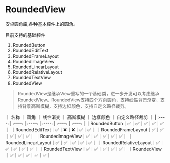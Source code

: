# RoundedView
安卓圆角库,各种基本控件上的圆角。

目前支持的基础控件
 1. RoundedButton
 2. RoundedEditText
 3. RoundedFrameLayout
 4. RoundedImageView
 5. RoundedLinearLayout
 6. RoundedRelativeLayout
 7. RoundedTextView
 8. RoundedView
 
 > RoundedView是继承View重写的一个基础类，进一步开发可以考虑继承RoundedView。RoundedView支持四个方向圆角，支持线性背景渐变，支持背景高斯模糊，支持边框颜色，支持自定义路径裁剪。
 
 
｜ 名称 ｜ 圆角 ｜ 线性渐变 ｜ 高斯模糊 ｜ 边框颜色 ｜ 自定义路径裁剪 ｜
|  :----:  | :----:  |  :----:  | :----:  |  :----:  | :----:  |
｜RoundedButton｜✅｜✅｜✅｜✅｜✅｜
｜RoundedEditText｜✅｜❌｜❌｜✅｜✅｜
｜RoundedFrameLayout｜✅｜✅｜✅｜✅｜✅｜
｜RoundedImageView｜✅｜✅｜✅｜✅｜✅｜
｜RoundedLinearLayout｜✅｜✅｜✅｜✅｜✅｜
｜RoundedRelativeLayout｜✅｜✅｜✅｜✅｜✅｜
｜RoundedTextView｜✅｜✅｜✅｜✅｜✅｜
｜RoundedView｜✅｜✅｜✅｜✅｜✅｜

